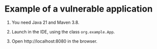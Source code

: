 # Example of a vulnerable application

1. You need Java 21 and Maven 3.8.

2. Launch in the IDE, using the class `org.example.App`.

3. Open http://localhost:8080 in the browser.
